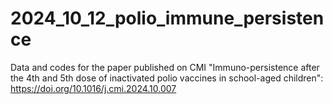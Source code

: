 # 2024_10_12_polio_immune_persistence
Data and codes for the paper published on CMI "Immuno-persistence after the 4th and 5th dose of inactivated polio vaccines in school-aged children": https://doi.org/10.1016/j.cmi.2024.10.007
